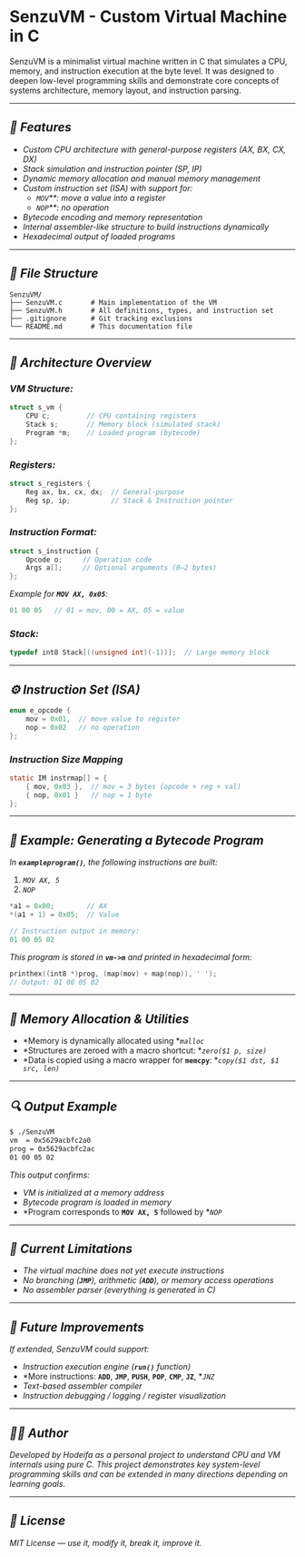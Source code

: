 # SenzuVM - Custom Virtual Machine in C

SenzuVM is a minimalist virtual machine written in C that simulates a CPU, memory, and instruction execution at the byte level. It was designed to deepen low-level programming skills and demonstrate core concepts of systems architecture, memory layout, and instruction parsing.

---

## *🚀 Features*

- *Custom CPU architecture with general-purpose registers (AX, BX, CX, DX)*
- *Stack simulation and instruction pointer (SP, IP)*
- *Dynamic memory allocation and manual memory management*
- *Custom instruction set (ISA) with support for:*
  - *`MOV`**: move a value into a register*
  - *`NOP`**: no operation*
- *Bytecode encoding and memory representation*
- *Internal assembler-like structure to build instructions dynamically*
- *Hexadecimal output of loaded programs*

---

## *📁 File Structure*

```
SenzuVM/
├── SenzuVM.c       # Main implementation of the VM
├── SenzuVM.h       # All definitions, types, and instruction set
├── .gitignore      # Git tracking exclusions
└── README.md       # This documentation file
```

---

## *🧠 Architecture Overview*

### *VM Structure:*

```c
struct s_vm {
    CPU c;         // CPU containing registers
    Stack s;       // Memory block (simulated stack)
    Program *m;    // Loaded program (bytecode)
};
```

### *Registers:*

```c
struct s_registers {
    Reg ax, bx, cx, dx;  // General-purpose
    Reg sp, ip;          // Stack & Instruction pointer
};
```

### *Instruction Format:*

```c
struct s_instruction {
    Opcode o;     // Operation code
    Args a[];     // Optional arguments (0–2 bytes)
};
```

*Example for **`MOV AX, 0x05`**:*

```c
01 00 05   // 01 = mov, 00 = AX, 05 = value
```

### *Stack:*

```c
typedef int8 Stack[((unsigned int)(-1))];  // Large memory block
```

---

## *⚙️ Instruction Set (ISA)*

```c
enum e_opcode {
    mov = 0x01,  // move value to register
    nop = 0x02   // no operation
};
```

### *Instruction Size Mapping*

```c
static IM instrmap[] = {
    { mov, 0x03 },  // mov = 3 bytes (opcode + reg + val)
    { nop, 0x01 }   // nop = 1 byte
};
```

---

## *🧪 Example: Generating a Bytecode Program*

*In **`exampleprogram()`**, the following instructions are built:*

1. *`MOV AX, 5`*
2. *`NOP`*

```c
*a1 = 0x00;        // AX
*(a1 + 1) = 0x05;  // Value

// Instruction output in memory:
01 00 05 02
```

*This program is stored in **`vm->m`** and printed in hexadecimal form:*

```c
printhex((int8 *)prog, (map(mov) + map(nop)), ' ');
// Output: 01 00 05 02
```

---

## *🧰 Memory Allocation & Utilities*

- *Memory is dynamically allocated using **`malloc`*
- *Structures are zeroed with a macro shortcut: **`zero($1 p, size)`*
- *Data is copied using a macro wrapper for **`memcpy`**: **`copy($1 dst, $1 src, len)`*

---

## *🔍 Output Example*

```bash
$ ./SenzuVM
vm  = 0x5629acbfc2a0
prog = 0x5629acbfc2ac
01 00 05 02
```

*This output confirms:*

- *VM is initialized at a memory address*
- *Bytecode program is loaded in memory*
- *Program corresponds to **`MOV AX, 5`** followed by **`NOP`*

---

## *📌 Current Limitations*

- *The virtual machine does not yet execute instructions*
- *No branching (**`JMP`**), arithmetic (**`ADD`**), or memory access operations*
- *No assembler parser (everything is generated in C)*

---

## *🎯 Future Improvements*

*If extended, SenzuVM could support:*

- *Instruction execution engine (**`run()`** function)*
- *More instructions: **`ADD`**, **`JMP`**, **`PUSH`**, **`POP`**, **`CMP`**, **`JZ`**, **`JNZ`*
- *Text-based assembler compiler*
- *Instruction debugging / logging / register visualization*

---

## *👨‍💻 Author*

*Developed by Hodeifa as a personal project to understand CPU and VM internals using pure C. This project demonstrates key system-level programming skills and can be extended in many directions depending on learning goals.*

---

## *📜 License*

*MIT License — use it, modify it, break it, improve it.*


